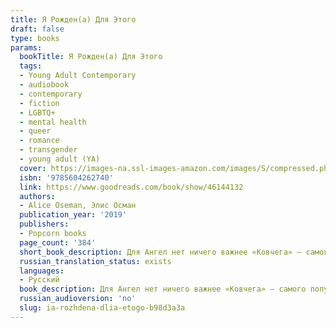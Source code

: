 ```yaml
---
title: Я Рожден(а) Для Этого
draft: false
type: books
params:
  bookTitle: Я Рожден(а) Для Этого
  tags:
  - Young Adult Contemporary
  - audiobook
  - contemporary
  - fiction
  - LGBTQ+
  - mental health
  - queer
  - romance
  - transgender
  - young adult (YA)
  cover: https://images-na.ssl-images-amazon.com/images/S/compressed.photo.goodreads.com/books/1559650366i/46144132.jpg
  isbn: '9785604262740'
  link: https://www.goodreads.com/book/show/46144132
  authors:
  - Alice Oseman, Элис Осман
  publication_year: '2019'
  publishers:
  - Popcorn books
  page_count: '384'
  short_book_description: Для Ангел нет ничего важнее «Ковчега» — самого популярного бойз-бенда Великобритании. Благодаря фандому Ангел нашла верных друзей и единомышленников, а ее мечта — увидеть кумиров вживую — вот-вот...
  russian_translation_status: exists
  languages:
  - Русский
  book_description: Для Ангел нет ничего важнее «Ковчега» — самого популярного бойз-бенда Великобритании. Благодаря фандому Ангел нашла верных друзей и единомышленников, а ее мечта — увидеть кумиров вживую — вот-вот исполнится. Только реальность не похожа на любимый фанфик. И когда судьба сталкивает Ангел с солистом «Ковчега» Джимми, она подвергает сомнению все, что знает о себе.
  russian_audioversion: 'no'
  slug: ia-rozhdena-dlia-etogo-b98d3a3a
---
```

